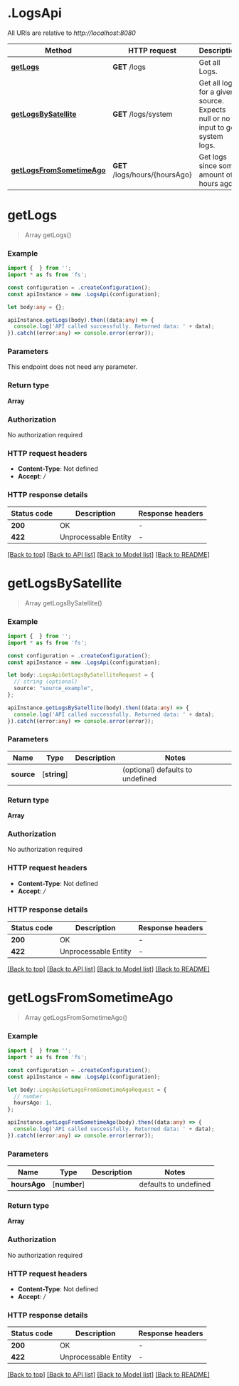 # .LogsApi

All URIs are relative to *http://localhost:8080*

Method | HTTP request | Description
------------- | ------------- | -------------
[**getLogs**](LogsApi.md#getLogs) | **GET** /logs | Get all Logs.
[**getLogsBySatellite**](LogsApi.md#getLogsBySatellite) | **GET** /logs/system | Get all logs for a given source. Expects null or no input to get system logs.
[**getLogsFromSometimeAgo**](LogsApi.md#getLogsFromSometimeAgo) | **GET** /logs/hours/{hoursAgo} | Get logs since some amount of hours ago.


# **getLogs**
> Array<LogMetadata> getLogs()


### Example


```typescript
import {  } from '';
import * as fs from 'fs';

const configuration = .createConfiguration();
const apiInstance = new .LogsApi(configuration);

let body:any = {};

apiInstance.getLogs(body).then((data:any) => {
  console.log('API called successfully. Returned data: ' + data);
}).catch((error:any) => console.error(error));
```


### Parameters
This endpoint does not need any parameter.


### Return type

**Array<LogMetadata>**

### Authorization

No authorization required

### HTTP request headers

 - **Content-Type**: Not defined
 - **Accept**: */*


### HTTP response details
| Status code | Description | Response headers |
|-------------|-------------|------------------|
**200** | OK |  -  |
**422** | Unprocessable Entity |  -  |

[[Back to top]](#) [[Back to API list]](README.md#documentation-for-api-endpoints) [[Back to Model list]](README.md#documentation-for-models) [[Back to README]](README.md)

# **getLogsBySatellite**
> Array<LogMetadata> getLogsBySatellite()


### Example


```typescript
import {  } from '';
import * as fs from 'fs';

const configuration = .createConfiguration();
const apiInstance = new .LogsApi(configuration);

let body:.LogsApiGetLogsBySatelliteRequest = {
  // string (optional)
  source: "source_example",
};

apiInstance.getLogsBySatellite(body).then((data:any) => {
  console.log('API called successfully. Returned data: ' + data);
}).catch((error:any) => console.error(error));
```


### Parameters

Name | Type | Description  | Notes
------------- | ------------- | ------------- | -------------
 **source** | [**string**] |  | (optional) defaults to undefined


### Return type

**Array<LogMetadata>**

### Authorization

No authorization required

### HTTP request headers

 - **Content-Type**: Not defined
 - **Accept**: */*


### HTTP response details
| Status code | Description | Response headers |
|-------------|-------------|------------------|
**200** | OK |  -  |
**422** | Unprocessable Entity |  -  |

[[Back to top]](#) [[Back to API list]](README.md#documentation-for-api-endpoints) [[Back to Model list]](README.md#documentation-for-models) [[Back to README]](README.md)

# **getLogsFromSometimeAgo**
> Array<LogMetadata> getLogsFromSometimeAgo()


### Example


```typescript
import {  } from '';
import * as fs from 'fs';

const configuration = .createConfiguration();
const apiInstance = new .LogsApi(configuration);

let body:.LogsApiGetLogsFromSometimeAgoRequest = {
  // number
  hoursAgo: 1,
};

apiInstance.getLogsFromSometimeAgo(body).then((data:any) => {
  console.log('API called successfully. Returned data: ' + data);
}).catch((error:any) => console.error(error));
```


### Parameters

Name | Type | Description  | Notes
------------- | ------------- | ------------- | -------------
 **hoursAgo** | [**number**] |  | defaults to undefined


### Return type

**Array<LogMetadata>**

### Authorization

No authorization required

### HTTP request headers

 - **Content-Type**: Not defined
 - **Accept**: */*


### HTTP response details
| Status code | Description | Response headers |
|-------------|-------------|------------------|
**200** | OK |  -  |
**422** | Unprocessable Entity |  -  |

[[Back to top]](#) [[Back to API list]](README.md#documentation-for-api-endpoints) [[Back to Model list]](README.md#documentation-for-models) [[Back to README]](README.md)


